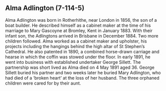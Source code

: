 ## Alma Adlington (7-114-5)

Alma Adlington was born in Rotherhithe, near London in 1856, the son of a boat builder. He described himself as a cabinet maker at the time of his marriage to Mary Gascoyne at Bromley, Kent in January 1883. With their infant son, the Adlingtons arrived in Brisbane in December 1884. Two more children followed. Alma worked as a cabinet maker and upholster, his projects including the hangings behind the high altar of St Stephen’s Cathedral. He also patented in 1890, a combined horse-drawn carriage and hearse in which the coffin was stowed under the floor. In early 1891, he went into business with established undertaker George Sillett. The partnership was short lived as Alma died on 4 May 1891 aged 36. George Sillett buried his partner and two weeks later he buried Mary Adlington, who had died of a ‘broken heart’ at the loss of her husband. The three orphaned children were cared for by their aunt.
